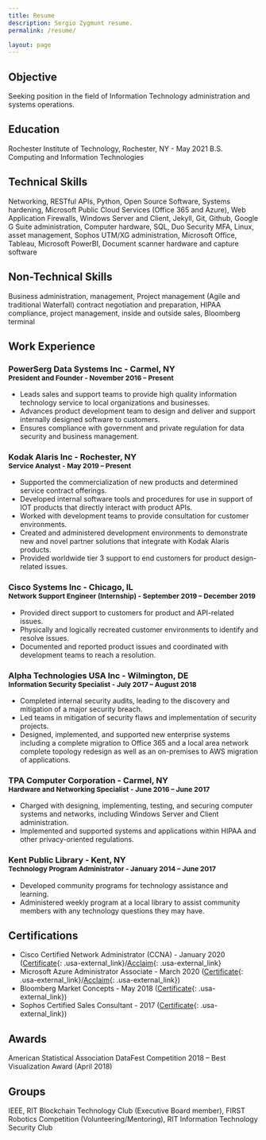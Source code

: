 ```yaml
---
title: Resume
description: Sergio Zygmunt resume.
permalink: /resume/

layout: page
---
```


## Objective
Seeking position in the field of Information Technology administration and systems operations. 

## Education
Rochester Institute of Technology, Rochester, NY - May 2021
B.S. Computing and Information Technologies

## Technical Skills
Networking, RESTful APIs, Python, Open Source Software, Systems hardening, Microsoft Public Cloud Services (Office 365 and Azure), Web Application Firewalls, Windows Server and Client, Jekyll, Git, Github, Google G Suite administration, Computer hardware, SQL, Duo Security MFA, Linux, asset management, Sophos UTM/XG administration, Microsoft Office, Tableau, Microsoft PowerBI, Document scanner hardware and capture software

## Non-Technical Skills
Business administration, management, Project management (Agile and traditional Waterfall) contract negotiation and preparation, HIPAA compliance, project management, inside and outside sales, Bloomberg terminal

## Work Experience

### PowerSerg Data Systems Inc - Carmel, NY <br><sup>President and Founder - November 2016 – Present</sup>
+ Leads sales and support teams to provide high quality information technology service to local organizations and businesses. 
+ Advances product development team to design and deliver and support internally designed software to customers.
+ Ensures compliance with government and private regulation for data security and business management.

### Kodak Alaris Inc - Rochester, NY <br><sup>Service Analyst - May 2019 – Present</sup>
+ Supported the commercialization of new products and determined service contract offerings.
+ Developed internal software tools and procedures for use in support of IOT products that directly interact with product APIs.
+ Worked with development teams to provide consultation for customer environments.
+ Created and administered development environments to demonstrate new and novel partner solutions that integrate with Kodak Alaris products.
+ Provided worldwide tier 3 support to end customers for product design-related issues.

### Cisco Systems Inc - Chicago, IL <br><sup>Network Support Engineer (Internship) - September 2019 – December 2019</sup>
+ Provided direct support to customers for product and API-related issues.
+ Physically and logically recreated customer environments to identify and resolve issues.
+ Documented and reported product issues and coordinated with development teams to reach a resolution.

### Alpha Technologies USA Inc - Wilmington, DE <br><sup>Information Security Specialist - July 2017 – August 2018</sup>
+	Completed internal security audits, leading to the discovery and mitigation of a major security breach. 
+ Led teams in mitigation of security flaws and implementation of security projects. 
+ Designed, implemented, and supported new enterprise systems including a complete migration to Office 365 and a local area network complete topology redesign as well as an on-premises to AWS migration of applications.

### TPA Computer Corporation - Carmel, NY <br><sup>Hardware and Networking Specialist - June 2016 – June 2017</sup>
+ Charged with designing, implementing, testing, and securing computer systems and networks, including Windows Server and Client administration.
+ Implemented and supported systems and applications within HIPAA and other privacy-oriented regulations.

### Kent Public Library - Kent, NY <br><sup>Technology Program Administrator - January 2014 – June 2017</sup>
+ Developed community programs for technology assistance and learning.
+ Administered weekly program at a local library to assist community members with any technology questions they may have.

## Certifications
+ Cisco Certified Network Administrator (CCNA) - January 2020 ([Certificate](https://s.psdsuc.com/u5w89){: .usa-external_link}/[Acclaim](https://s.psdsuc.com/i7spv){: .usa-external_link}
+ Microsoft Azure Administrator Associate - March 2020 ([Certificate](https://s.psdsuc.com/bme/t){: .usa-external_link}/[Acclaim](https://s.psdsuc.com/cbjkm){: .usa-external_link})
+ Bloomberg Market Concepts - May 2018 ([Certificate](https://s.psdsuc.com/6h0a4){: .usa-external_link})
+ Sophos Certified Sales Consultant - 2017 ([Certificate](https://s.psdsuc.com/7tf54){: .usa-external_link})

## Awards
American Statistical Association DataFest Competition 2018 – Best Visualization Award (April 2018)

## Groups
IEEE, RIT Blockchain Technology Club (Executive Board member), FIRST Robotics Competition (Volunteering/Mentoring), RIT Information Technology Security Club
